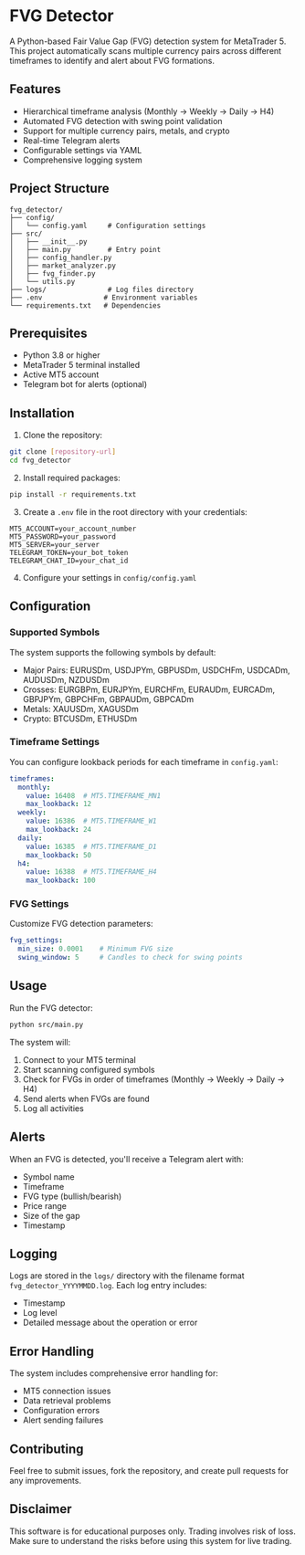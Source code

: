 # FVG Detector

A Python-based Fair Value Gap (FVG) detection system for MetaTrader 5. This project automatically scans multiple currency pairs across different timeframes to identify and alert about FVG formations.

## Features

- Hierarchical timeframe analysis (Monthly → Weekly → Daily → H4)
- Automated FVG detection with swing point validation
- Support for multiple currency pairs, metals, and crypto
- Real-time Telegram alerts
- Configurable settings via YAML
- Comprehensive logging system

## Project Structure

```
fvg_detector/
├── config/
│   └── config.yaml     # Configuration settings
├── src/
│   ├── __init__.py
│   ├── main.py         # Entry point
│   ├── config_handler.py
│   ├── market_analyzer.py
│   ├── fvg_finder.py
│   └── utils.py
├── logs/               # Log files directory
├── .env               # Environment variables
└── requirements.txt   # Dependencies
```

## Prerequisites

- Python 3.8 or higher
- MetaTrader 5 terminal installed
- Active MT5 account
- Telegram bot for alerts (optional)

## Installation

1. Clone the repository:
```bash
git clone [repository-url]
cd fvg_detector
```

2. Install required packages:
```bash
pip install -r requirements.txt
```

3. Create a `.env` file in the root directory with your credentials:
```
MT5_ACCOUNT=your_account_number
MT5_PASSWORD=your_password
MT5_SERVER=your_server
TELEGRAM_TOKEN=your_bot_token
TELEGRAM_CHAT_ID=your_chat_id
```

4. Configure your settings in `config/config.yaml`

## Configuration

### Supported Symbols

The system supports the following symbols by default:

- Major Pairs: EURUSDm, USDJPYm, GBPUSDm, USDCHFm, USDCADm, AUDUSDm, NZDUSDm
- Crosses: EURGBPm, EURJPYm, EURCHFm, EURAUDm, EURCADm, GBPJPYm, GBPCHFm, GBPAUDm, GBPCADm
- Metals: XAUUSDm, XAGUSDm
- Crypto: BTCUSDm, ETHUSDm

### Timeframe Settings

You can configure lookback periods for each timeframe in `config.yaml`:

```yaml
timeframes:
  monthly:
    value: 16408  # MT5.TIMEFRAME_MN1
    max_lookback: 12
  weekly:
    value: 16386  # MT5.TIMEFRAME_W1
    max_lookback: 24
  daily:
    value: 16385  # MT5.TIMEFRAME_D1
    max_lookback: 50
  h4:
    value: 16388  # MT5.TIMEFRAME_H4
    max_lookback: 100
```

### FVG Settings

Customize FVG detection parameters:

```yaml
fvg_settings:
  min_size: 0.0001    # Minimum FVG size
  swing_window: 5     # Candles to check for swing points
```

## Usage

Run the FVG detector:

```bash
python src/main.py
```

The system will:
1. Connect to your MT5 terminal
2. Start scanning configured symbols
3. Check for FVGs in order of timeframes (Monthly → Weekly → Daily → H4)
4. Send alerts when FVGs are found
5. Log all activities

## Alerts

When an FVG is detected, you'll receive a Telegram alert with:
- Symbol name
- Timeframe
- FVG type (bullish/bearish)
- Price range
- Size of the gap
- Timestamp

## Logging

Logs are stored in the `logs/` directory with the filename format `fvg_detector_YYYYMMDD.log`. Each log entry includes:
- Timestamp
- Log level
- Detailed message about the operation or error

## Error Handling

The system includes comprehensive error handling for:
- MT5 connection issues
- Data retrieval problems
- Configuration errors
- Alert sending failures

## Contributing

Feel free to submit issues, fork the repository, and create pull requests for any improvements.


## Disclaimer

This software is for educational purposes only. Trading involves risk of loss. Make sure to understand the risks before using this system for live trading.